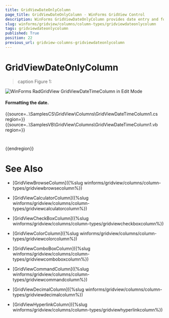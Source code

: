 ```yaml
---
title: GridViewDateOnlyColumn
page_title: GridViewDateOnlyColumn - WinForms GridView Control
description: WinForms GridViewDateOnlyColumn provides date entry and formatting for TimeOnly data type.
slug: winforms/gridview/columns/column-types/gridviewdateonlycolumn
tags: gridviewdateonlycolumn
published: True
position: 22
previous_url: gridview-columns-gridviewdateonlycolumn
---
```


# GridViewDateOnlyColumn



>caption Figure 1: 

![WinForms RadGridView GridViewDateTimeColumn in Edit Mode](images/)



#### Formatting the date.

{{source=..\SamplesCS\GridView\Columns\GridViewDateTimeColumn1.cs region=}} 
{{source=..\SamplesVB\GridView\Columns\GridViewDateTimeColumn1.vb region=}} 

````C#

````
````VB.NET

````

{{endregion}} 





            
# See Also
* [GridViewBrowseColumn]({%slug winforms/gridview/columns/column-types/gridviewbrowsecolumn%})

* [GridViewCalculatorColumn]({%slug winforms/gridview/columns/column-types/gridviewcalculatorcolumn%})

* [GridViewCheckBoxColumn]({%slug winforms/gridview/columns/column-types/gridviewcheckboxcolumn%})

* [GridViewColorColumn]({%slug winforms/gridview/columns/column-types/gridviewcolorcolumn%})

* [GridViewComboBoxColumn]({%slug winforms/gridview/columns/column-types/gridviewcomboboxcolumn%})

* [GridViewCommandColumn]({%slug winforms/gridview/columns/column-types/gridviewcommandcolumn%})

* [GridViewDecimalColumn]({%slug winforms/gridview/columns/column-types/gridviewdecimalcolumn%})

* [GridViewHyperlinkColumn]({%slug winforms/gridview/columns/column-types/gridviewhyperlinkcolumn%})

